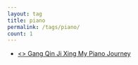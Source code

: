 ```yaml
---
layout: tag
title: piano
permalink: /tags/piano/
count: 1
---
```


- [<<Bi Sha Ji >> Gang Qin Ji Xing  My Piano Journey](https://jeffreytse.net/music/2023/02/07/bi-sha-ji-of-my-piano-journey.html)
